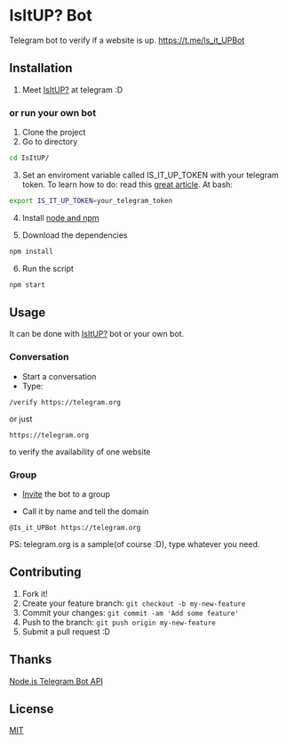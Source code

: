 # IsItUP? Bot
Telegram bot to verify if a website is up. https://t.me/Is_it_UPBot

## Installation

1. Meet [IsItUP?](https://t.me/Is_it_UPBot) at telegram :D

### or run your own bot
1. Clone the project
2. Go to directory
```bash
cd IsItUP/
```

3. Set an enviroment variable called IS_IT_UP_TOKEN with your telegram token.
To learn how to do: read this [great article](https://www.schrodinger.com/kb/1842).
At bash:
```bash
export IS_IT_UP_TOKEN=your_telegram_token
```
4. Install [node and npm](https://docs.npmjs.com/getting-started/installing-node)

5. Download the dependencies
```bash
npm install
```

6. Run the script
```bash
npm start
```

## Usage

It can be done with [IsItUP?](https://t.me/Is_it_UPBot) bot or your own bot.

### Conversation

* Start a conversation
* Type:
```
/verify https://telegram.org
```
or just
```
https://telegram.org
```
to verify the availability of one website

### Group
* [Invite](http://stackoverflow.com/a/40175742) the bot to a group

* Call it by name and tell the domain
```
@Is_it_UPBot https://telegram.org
```

PS: telegram.org is a sample(of course :D), type whatever you need.

## Contributing

1. Fork it!
2. Create your feature branch: `git checkout -b my-new-feature`
3. Commit your changes: `git commit -am 'Add some feature'`
4. Push to the branch: `git push origin my-new-feature`
5. Submit a pull request :D

## Thanks

[Node.js Telegram Bot API](https://github.com/yagop/node-telegram-bot-api)

## License
[MIT](LICENSE.md)
